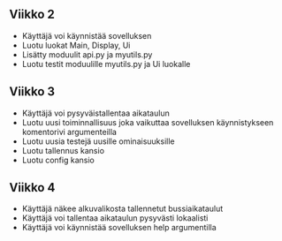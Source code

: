 ## Viikko 2

- Käyttäjä voi käynnistää sovelluksen
- Luotu luokat Main, Display, Ui
- Lisätty moduulit api.py ja myutils.py
- Luotu testit moduulille myutils.py ja Ui luokalle


## Viikko 3

- Käyttäjä voi pysyväistallentaa aikataulun
- Luotu uusi toiminnallisuus joka vaikuttaa sovelluksen käynnistykseen komentorivi argumenteilla
- Luotu uusia testejä uusille ominaisuuksille
- Luotu tallennus kansio
- Luotu config kansio

## Viikko 4
- Käyttäjä näkee alkuvalikosta tallennetut bussiaikataulut
- Käyttäjä voi tallentaa aikataulun pysyvästi lokaalisti
- Käyttäjä voi käynnistää sovelluksen help argumentilla
